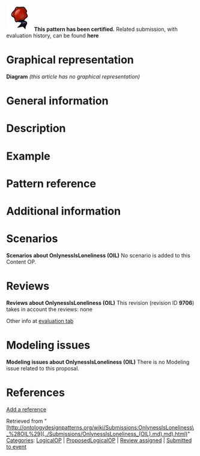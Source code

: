 [![](../images/thumb/b/b5/Certified.png/70px-Certified.png)](../Image/Certified.png.md "Certified.png") __This pattern has been certified.__
Related submission, with evaluation history, can be found __here__





#  Graphical representation


__Diagram__
_(this article has no graphical representation)_



#  General information


  




#  Description


  




#  Example


  




#  Pattern reference


#  Additional information


#  Scenarios



__Scenarios about OnlynessIsLoneliness (OIL)__
No scenario is added to this Content OP.




#  Reviews



__Reviews about OnlynessIsLoneliness (OIL)__
This revision (revision ID __9706__) takes in account the reviews: none


Other info at [evaluation tab](http://ontologydesignpatterns.org/wiki/index.php?title=Submissions:OnlynessIsLoneliness_%28OIL%29&action=evaluation "http://ontologydesignpatterns.org/wiki/index.php?title=Submissions:OnlynessIsLoneliness_%28OIL%29&action=evaluation")




  




#  Modeling issues



__Modeling issues about OnlynessIsLoneliness (OIL)__
There is no Modeling issue related to this proposal.




  




#  References


[Add a reference](index.php@title=Odp%253AAdd_reference&subject=Submissions%253AOnlynessIsLoneliness+(OIL).html "http://ontologydesignpatterns.org/wiki/index.php?title=Odp:Add_reference&subject=Submissions%3AOnlynessIsLoneliness+%28OIL%29")


  






Retrieved from "[http://ontologydesignpatterns.org/wiki/Submissions:OnlynessIsLoneliness\_%28OIL%29](../Submissions/OnlynessIsLoneliness_(OIL).md).md).html)"
 [Categories](http://ontologydesignpatterns.org/wiki/Special:Categories "Special:Categories"): [LogicalOP](../Category/LogicalOP.md "Category:LogicalOP") | [ProposedLogicalOP](../Category/ProposedLogicalOP.md "Category:ProposedLogicalOP") | [Review assigned](../Category/Review_assigned.md "Category:Review assigned") | [Submitted to event](../Category/Submitted_to_event.md "Category:Submitted to event")